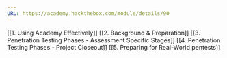 ```yaml
---
URL: https://academy.hackthebox.com/module/details/90
---
```


[[1. Using Academy Effectively]]
[[2. Background & Preparation]]
[[3. Penetration Testing Phases - Assessment Specific Stages]]
[[4. Penetration Testing Phases - Project Closeout]]
[[5. Preparing for Real-World pentests]]